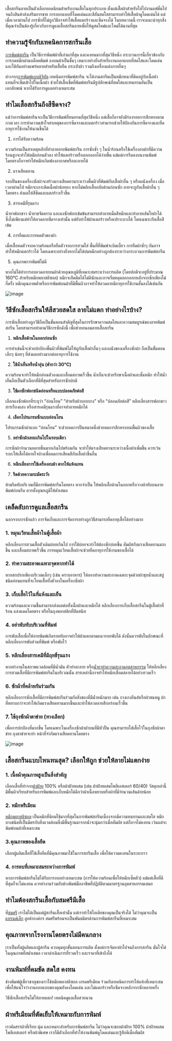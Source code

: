 เสื้อสกรีนลายเป็นตัวเลือกยอดนิยมสำหรับงานเสื้อในทุกประเภท ตั้งแต่เสื้อผ้าสำหรับใส่ไปงานแฟชั่นไปจนถึงสินค้าส่งเสริมการขาย การออกแบบที่โดดเด่นและสีสันสดใสสามารถทำให้เสื้อผ้าดูโดดเด่นได้ แต่เมื่อเวลาผ่านไป การซักที่ไม่ถูกวิธีอาจทำให้เสื้อแตกร้าวและซีดจางได้ ในบทความนี้ เราจะแนะนำทุกสิ่งที่คุณจำเป็นต้องรู้เกี่ยวกับการดูแลเสื้อสกรีนลายเพื่อให้ดูสดใหม่และใหม่ได้นานที่สุด

## ทำความรู้จักกับเทคนิคการสกรีนเสื้อ

[การพิมพ์สกรีน](/blog/what-is-screen-printed-shirts) เป็นวิธีการพิมพ์ผ้าที่เก่าแก่ที่สุด และคงทนมากที่สุดวิธีหนึ่ง กระบวนการนี้เกี่ยวข้องกับการกดหมึกผ่านบล็อคพิมพ์ ลงบนผ้าเป็นชั้นๆ เหมาะอย่างยิ่งสำหรับงานออกแบบที่สดใสและโดดเด่น และใช้กันอย่างแพร่หลายสำหรับเสื้อยืด กระเป๋าผ้า รวมถึงเครื่องแต่งกายอื่นๆ

ต่างจาก[การพิมพ์แบบดิจิทัล](/blog/how-many-types-of-screen-printed-shirt/) เทคนิคการพิมพ์สกรีน จะได้งานสกรีนเป็นหมึกหนาที่ติดอยู่กับเนื้อผ้าแทนที่จะซึมเข้าไปในเนื้อผ้า ช่วยให้เสื้อเชิ้ตที่พิมพ์สกรีนมีรูปลักษณ์ที่สดใสและทนทานอันเป็นเอกลักษณ์ หากได้รับการดูแลอย่างเหมาะสม

## ทำไมเสื้อสกรีนถึงสีซีดจาง?

แม้ว่าการพิมพ์สกรีนจะเป็นวิธีการพิมพ์ที่ทนทานที่สุดวิธีหนึ่ง แต่เสื้อก็อาจยังมีร่องรอยการสึกหรอตามกาลเวลา การทำความเข้าใจสาเหตุของการซีดจางและแตกร้าวสามารถช่วยให้ป้องกันการซีดจางและยืดอายุการใช้งานให้นานขึ้นได้

1. การได้รับความร้อน

ความร้อนเป็นสาเหตุหลักที่ทำลายลายพิมพ์สกรีน การซักซ้ำ ๆ ในน้ำร้อนหรือใช้เครื่องอบผ้าที่มีความร้อนสูงจะทำให้หมึกอ่อนตัวลง ทำให้แตกร้าวหรือลอกออกได้ง่ายขึ้น แม้แต่การรีดลงบนงานพิมพ์โดยตรงก็อาจทำให้หมึกเกิดฟองอากาศหรือละลายได้

2. แรงเสียดทาน

รอบปั่นของเครื่องซักผ้าจะสร้างแรงเสียดทานระหว่างพื้นผิวที่พิมพ์กับเสื้อผ้าอื่น ๆ หรือผนังเครื่อง เมื่อเวลาผ่านไป หมึกจะเกาะติดเนื้อผ้าน้อยลง หากไม่พลิกเสื้อกลับด้านก่อนซัก ลายจะถูกับเสื้อผ้าอื่น ๆ โดยตรง ส่งผลให้สีซีดและแตกร้าวเร็วขึ้น

3. สารเคมีที่รุนแรง

น้ำยาฟอกขาว น้ำยาขจัดคราบ และผงซักฟอกเข้มข้นสามารถทำลายเม็ดสีหมึกและทำลายเส้นใยผ้าได้ ซึ่งไม่เพียงแต่ทำให้ลวดลายซีดจางเท่านั้น แต่ยังทำให้ผ้าแตกร้าวหรือเปราะบางได้ โดยเฉพาะกับเสื้อสีเข้ม

4. การยืดและการหดตัวของผ้า

เมื่อเสื้อหดตัวจากความร้อนหรือยืดตัวจากการสวมใส่ พื้นที่ที่พิมพ์จะบิดเบี้ยว การยืดผ้าซ้ำๆ กันอาจทำให้หมึกแตกร้าวได้ โดยเฉพาะอย่างยิ่งหากไม่ได้บ่มหมึกอย่างถูกต้องระหว่างกระบวนการพิมพ์สกรีน

5. คุณภาพการพิมพ์ไม่ดี

หากไม่ได้ทำการอบลวดลายบนผ้าด้วยอุณหภูมิที่เหมาะสมระหว่างการผลิต (โดยปกติจะอยู่ที่ประมาณ 160°C สำหรับหมึกพลาสติซอล) หมึกจะยึดติดได้ไม่ดีนักและอาจเริ่มหลุดลอกออกหลังจากซักเพียงไม่กี่ครั้ง หมึกคุณภาพต่ำหรือการพิมพ์บนผ้าที่มีพื้นผิวอาจทำให้ลวดลายมีอายุการใช้งานสั้นลงได้เช่นกัน

![image](/blog/how-to-wash-screen-printed-shirts-1.jpg)

## วิธีซักเสื้อสกรีนให้สีสวยสดใส ลายไม่แตก ทำอย่างไรบ้าง?

การซักเสื้ออย่างถูกวิธีถือเป็นขั้นตอนสำคัญที่สุดในการรักษาความสดใสและความสมบูรณ์ของลายพิมพ์สกรีน โดยสามารถทำตามวิธีการซักดังนี้ เพื่อช่วยถนอมลายเสื้อสกรีน

1. **พลิกเสื้อด้านในออกก่อนซัก**

การทำเช่นนี้จะช่วยปกป้องพื้นผิวที่พิมพ์ไม่ให้ถูกับเสื้อผ้าอื่นๆ และผนังของเครื่องซักผ้า ถือเป็นขั้นตอนเล็กๆ น้อยๆ ที่ส่งผลอย่างมากต่ออายุการใช้งาน

2. **ใช้น้ำเย็นหรือน้ำอุ่น (ต่ำกว่า 30°C)**

ความร้อนจะทำให้หมึกอ่อนตัวลงและเสื่อมสภาพเร็วขึ้น น้ำเย็นจะช่วยรักษาเนื้อผ้าและชั้นหมึก ทำให้น้ำเย็นถือเป็นตัวเลือกที่ดีที่สุดสำหรับการซักปกติ

3. **ใช้ผงซักฟอกชนิดอ่อนหรือแบบปลอดภัยต่อสี**

เลือกผงซักฟอกที่ระบุว่า “อ่อนโยน” “สำหรับผ้าบอบบาง” หรือ “ปลอดภัยต่อสี” หลีกเลี่ยงสารฟอกขาว สารเรืองแสง หรือสารเคมีรุนแรงที่อาจทำลายหมึกได้

4. **เลือกโปรแกรมซักแบบอ่อนโยน**

โปรแกรมซักผ้าแบบ “อ่อนโยน” จะช่วยลดการปั่นหมาดซึ่งช่วยลดการสึกหรอบนพื้นผิวของเสื้อ

5. **อย่าซักผ้าเยอะเกินไปในรอบเดียว**

การซักผ้าจำนวนหลายชิ้นมากเกินไปพร้อมกัน จะทำให้แรงเสียดทานระหว่างเนื้อผ้าเพิ่มขึ้น ควรเว้นระยะให้เสื้อได้หายใจบ้างเพื่อลดการเสียดสีกับเสื้อผ้าชิ้นอื่น

6. **หลีกเลี่ยงการใช้เครื่องอบผ้า ตากให้แห้งแทน**

7. **รีดด้วยความระมัดระวัง**

ห้ามรีดทับบริเวณที่มีการพิมพ์สกรีนโดยตรง หากจำเป็น ให้พลิกเสื้อด้านในออกหรือวางผ้าทับบนลายพิมพ์ก่อนรีด ควรตั้งอุณหภูมิให้ต่ำเสมอ

## เคล็ดลับการดูแลเสื้อสกรีน

นอกจากการซักแล้ว การจัดเก็บและการจัดการอย่างถูกวิธีสามารถยืดอายุเสื้อได้อย่างมาก 

### 1. หมุนเวียนเสื้อผ้าในตู้เสื้อผ้า

หลีกเลี่ยงการสวมเสื้อตัวเดิมบ่อยเกินไป การใช้บ่อยจะทำให้ต้องซักบ่อยขึ้น สัมผัสกับแรงเสียดทานมากขึ้น และเสื่อมสภาพเร็วขึ้น การหมุนเวียนเสื้อผ้าจะช่วยยืดอายุการใช้งานของเสื้อได้

### 2. ทำความสะอาดเฉพาะจุดหากทำได้

หากสกปรกเพียงบริเวณเล็กๆ (เช่น คราบอาหาร) ให้ลองทำความสะอาดเฉพาะจุดด้วยผ้าชุบน้ำและสบู่ชนิดอ่อนแทนที่จะโยนเสื้อทั้งตัวลงในเครื่องซักผ้า

### 3. เก็บเสื้อไว้ในที่แห้งและเย็น

ความร้อนและความชื้นสามารถส่งผลต่อทั้งเนื้อผ้าและหมึกได้ หลีกเลี่ยงการเก็บเสื้อสกรีนในตู้เสื้อผ้าที่ร้อน แสงแดดโดยตรง หรือในถุงพลาสติกที่ปิดสนิท

### 4. อย่าพับทับบริเวณที่พิมพ์

การพับเสื้อเพื่อให้ลายพิมพ์เกิดรอยยับอาจทำให้ผ้าแตกตามแนวรอยพับได้ ดังนั้นควรพับในลักษณะที่หลีกเลี่ยงการพับส่วนที่พิมพ์ หรือพับไว้

### 5. หลีกเลี่ยงสารเคมีที่มีฤทธิ์รุนแรง

หากทำงานในสภาพแวดล้อมที่มีน้ำมัน ตัวทำละลาย หรือ[น้ำยาทำความสะอาดอุตสาหกรรม](https://www.cleanworld-products.com/โรงงานผลิต-น้ํายาทําความสะอาดราคาถูก-น้ํายาทําความสะอาดพื้น-มีวิธีแน-71520.page) ให้หลีกเลี่ยงการสวมเสื้อที่มีการพิมพ์สกรีนในบริเวณนั้น สารเหล่านี้อาจทำให้หมึกเสื่อมสลายได้อย่างรวดเร็ว

### 6. ซักผ้าที่คล้ายกันร่วมกัน

หลีกเลี่ยงการซักเสื้อที่มีการพิมพ์สกรีนร่วมกับสิ่งของที่มีน้ำหนักมาก เช่น กางเกงยีนส์หรือผ้าขนหนู ผ้าที่หยาบกว่าจะทำให้เกิดแรงเสียดทานมากขึ้นและทำให้ลวดลายสึกกร่อนเร็วขึ้น

### 7. ใช้ถุงซักผ้าตาข่าย (ทางเลือก)

เพื่อการปกป้องที่มากขึ้น โดยเฉพาะในเครื่องซักผ้าฝาบนที่มีหัวปั่น คุณสามารถใส่เสื้อไว้ในถุงซักผ้าตาข่าย ถุงตาข่ายจะทำ
หน้าที่จำกัดแรงเสียดทานโดยตรง

![image](/blog/how-to-wash-screen-printed-shirts-2.jpg)

## เสื้อสกรีนแบบไหนทนสุด? เลือกให้ถูก ช่วยให้ลายไม่แตกง่าย

### 1. เนื้อผ้าคุณภาพสูงเป็นสิ่งสำคัญ

เลือกเสื้อที่ทำจาก[ผ้าฝ้าย](/blog/what-is-cotton) 100% หรือผ้าฝ้ายผสม (เช่น ผ้าฝ้ายผสมโพลีเอสเตอร์ 60/40) วัสดุเหล่านี้มีพื้นผิวเรียบสำหรับการพิมพ์และเก็บหมึกได้ดีกว่าผ้าเนื้อหยาบหรือผ้าที่มีจำนวนเส้นด้ายน้อย

### 2. หมึกพรีเมียม

[หมึกพลาสติซอล](https://www.realthread.com/blog/water-based-ink-vs-plastisol-ink) เป็นหมึกที่นิยมใช้มากที่สุดในการพิมพ์สกรีนเนื่องจากมีความทนทานและสดใส หมึกบางชนิดที่เป็นมิตรกับสิ่งแวดล้อมซึ่งมีพื้นฐานมาจากน้ำจะนุ่มกว่าเมื่อสัมผัส แต่ก็อาจไม่คงทน เว้นแต่จะพิมพ์บนผ้าที่เหมาะสม

### 3.คุณภาพของเสื้อยืด

เลือกผู้ผลิตเสื้อที่ใช้เสื้อยืดที่มีคุณภาพมาใช้ในการสกรีนเสื้อ เพื่อให้ความคงทนในระยะยาว

### 4. การอบที่เหมาะสมระหว่างการพิมพ์

หากการพิมพ์สกรีนไม่ได้รับการอบอย่างเหมาะสม (การให้ความร้อนเพื่อให้หมึกเซ็ตตัว) แม้แต่เสื้อที่ดีที่สุดก็จะไม่คงทน ควรทำงานร่วมกับช่างพิมพ์มืออาชีพที่ปฏิบัติตามมาตรฐานอุตสาหกรรมเสมอ

## ทำไมต้องสกรีนเสื้อกับสมศรีมีเสื้อ

ที่[สมศรี](/) เราไม่ได้เป็นแค่ผู้สกรีนเสื้อเท่านั้น แต่เราทำให้ไอเดียของคุณเป็นจริงได้ ไม่ว่าคุณจะเป็น[แบรนด์เล็ก](/blog/how-to-start-your-own-tshirt-business) ลูกค้าองค์กร สมศรีพร้อมจะเป็นพันธมิตรด้านการพิมพ์สกรีนที่เหมาะสม 

## คุณภาพจากโรงงานโดยตรงไม่มีคนกลาง

เราเป็นทั้งผู้ผลิตและผู้สกรีน ควบคุมทุกขั้นตอนการผลิต ตั้งแต่การจัดหาผ้าไปจนถึงการสกรีน มั่นใจได้ในคุณภาพที่สม่ำเสมอ เวลาดำเนินการที่รวดเร็ว และราคาที่เข้าถึงได้

## งานพิมพ์ที่คมชัด สดใส คงทน

ช่างพิมพ์ผู้เชี่ยวชาญของเราใช้หมึกพลาสติซอล เกรดพรีเมียม ร่วมกับเทคนิคการทำให้แห้งที่เหมาะสม เพื่อให้แน่ใจว่างานออกแบบของคุณยังคงโดดเด่น และไม่แตกร้าวหรือซีดจางหลังจากซักหลายครั้ง

วิธีซักเสื้อสกรีนไม่ให้ลายแตก! เทคนิคดูแลเสื้อสวยนาน

## ผ้าพรีเมียมที่ตัดเย็บให้เหมาะกับการพิมพ์

เราคัดสรรผ้าที่เรียบ นุ่ม และเหมาะสำหรับการพิมพ์สกรีน ไม่ว่าคุณจะชอบผ้าฝ้าย 100% ผ้าฝ้ายผสมโพลีเอสเตอร์ หรือผ้าพิเศษ เราก็มีตัวเลือกที่ทำให้งานพิมพ์ดูโดดเด่นและรู้สึกดีเมื่อสัมผัส

